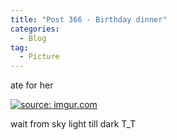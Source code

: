 ```yaml
---
title: "Post 366 - Birthday dinner"
categories:
  - Blog
tag:
  - Picture
---
```


ate for her

<a href="https://imgur.com/7g7DzNz"><img src="https://i.imgur.com/7g7DzNz.jpg" title="source: imgur.com" /></a>

wait from sky light till dark T_T

<script src="https://utteranc.es/client.js"
        repo="serendipityinlife/serendipityinlife.github.io"
        issue-term="pathname"
        theme="github-light"
        crossorigin="anonymous"
        async>
</script>

